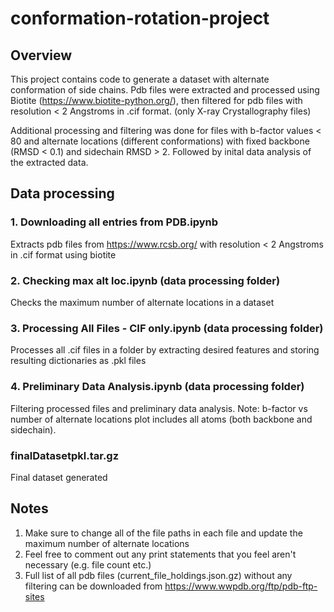# conformation-rotation-project
## Overview
This project contains code to generate a dataset with alternate conformation of side chains. Pdb files were extracted and processed using Biotite (https://www.biotite-python.org/), then filtered for pdb files with resolution < 2 Angstroms in .cif format. (only X-ray Crystallography files) 

Additional processing and filtering was done for files with b-factor values < 80 and alternate locations (different conformations) with fixed backbone (RMSD < 0.1) and sidechain RMSD > 2. Followed by inital data analysis of the extracted data.

## Data processing
### 1. Downloading all entries from PDB.ipynb
Extracts pdb files from https://www.rcsb.org/ with resolution < 2 Angstroms in .cif format using biotite

### 2. Checking max alt loc.ipynb (data processing folder)
Checks the maximum number of alternate locations in a dataset

### 3. Processing All Files - CIF only.ipynb (data processing folder)
Processes all .cif files in a folder by extracting desired features and storing resulting dictionaries as .pkl files

### 4. Preliminary Data Analysis.ipynb (data processing folder)
Filtering processed files and preliminary data analysis. Note: b-factor vs number of alternate locations plot includes all atoms (both backbone and sidechain).

### finalDatasetpkl.tar.gz
Final dataset generated

## Notes
1. Make sure to change all of the file paths in each file and update the maximum number of alternate locations
2. Feel free to comment out any print statements that you feel aren't necessary (e.g. file count etc.)
3. Full list of all pdb files (current_file_holdings.json.gz) without any filtering can be downloaded from https://www.wwpdb.org/ftp/pdb-ftp-sites 
